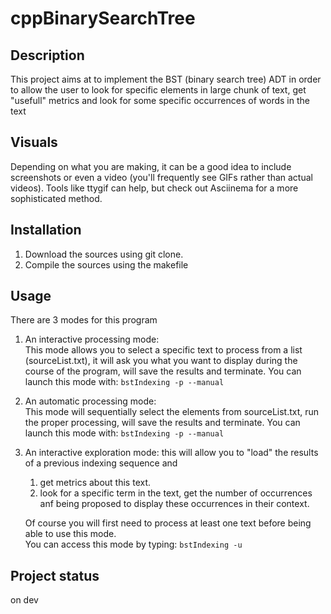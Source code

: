 # cppBinarySearchTree
## Description
This project aims at to implement the BST (binary search tree) ADT in order to allow the user to look for specific
elements in large chunk of text, get "usefull" metrics and look for some specific occurrences of words in the text

## Visuals
Depending on what you are making, it can be a good idea to include screenshots or even a video (you'll frequently see GIFs rather than actual videos). Tools like ttygif can help, but check out Asciinema for a more sophisticated method.

## Installation
1. Download the sources using git clone.
2. Compile the sources using the makefile

## Usage
There are 3 modes for this program
1. An interactive processing mode:\
This mode allows you to select a specific text to process from a list (sourceList.txt), 
it will ask you what you want to display during the course of the program,
will save the results and terminate. You can launch this mode with:
`bstIndexing -p --manual`
2. An automatic processing mode:\
This mode will sequentially select the elements from sourceList.txt, run the proper processing, will save the results
and terminate. You can launch this mode with:
`bstIndexing -p --manual`

3. An interactive exploration mode: this will allow you to "load" the results of a previous indexing sequence and
   1. get metrics about this text.
   2. look for a specific term in the text, get the number of occurrences anf being proposed to display these occurrences in their context.
   
   Of course you will first need to process at least one text before being able to use this mode.\
You can access this mode by typing: `bstIndexing -u`
   
## Project status
on dev

